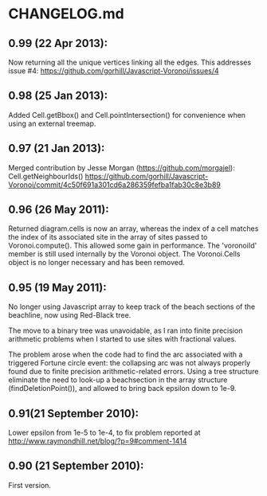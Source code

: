 # CHANGELOG.md

## 0.99 (22 Apr 2013):

Now returning all the unique vertices linking all the edges. This addresses
issue #4: https://github.com/gorhill/Javascript-Voronoi/issues/4

## 0.98 (25 Jan 2013):

Added Cell.getBbox() and Cell.pointIntersection() for convenience when using
an external treemap.

## 0.97 (21 Jan 2013):

Merged contribution by Jesse Morgan (https://github.com/morgajel):
Cell.getNeighbourIds()
https://github.com/gorhill/Javascript-Voronoi/commit/4c50f691a301cd6a286359fefba1fab30c8e3b89

## 0.96 (26 May 2011):

Returned diagram.cells is now an array, whereas the index of a cell
matches the index of its associated site in the array of sites passed
to Voronoi.compute(). This allowed some gain in performance. The
'voronoiId' member is still used internally by the Voronoi object.
The Voronoi.Cells object is no longer necessary and has been removed.

## 0.95 (19 May 2011):

No longer using Javascript array to keep track of the beach sections of
the beachline, now using Red-Black tree.

The move to a binary tree was unavoidable, as I ran into finite precision
arithmetic problems when I started to use sites with fractional values.

The problem arose when the code had to find the arc associated with a
triggered Fortune circle event: the collapsing arc was not always properly
found due to finite precision arithmetic-related errors. Using a tree structure
eliminate the need to look-up a beachsection in the array structure
(findDeletionPoint()), and allowed to bring back epsilon down to 1e-9.

## 0.91(21 September 2010):

Lower epsilon from 1e-5 to 1e-4, to fix problem reported at
http://www.raymondhill.net/blog/?p=9#comment-1414

## 0.90 (21 September 2010):

First version.

